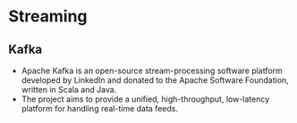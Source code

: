 # Streaming

## Kafka
- Apache Kafka is an open-source stream-processing software platform developed by LinkedIn and donated to the Apache Software Foundation, written in Scala and Java. 
- The project aims to provide a unified, high-throughput, low-latency platform for handling real-time data feeds.

